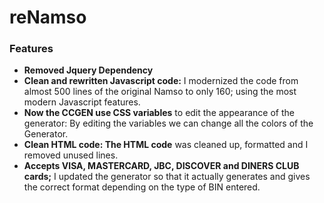 # reNamso

### Features

- **Removed Jquery Dependency**
- **Clean and rewritten Javascript code:** I modernized the code from almost 500 lines of the original Namso to only 160; using the most modern Javascript features.
- **Now the CCGEN use CSS variables** to edit the appearance of the generator: By editing the variables we can change all the colors of the Generator.
- **Clean HTML code: The HTML code** was cleaned up, formatted and I removed unused lines.
- **Accepts VISA, MASTERCARD, JBC, DISCOVER and DINERS CLUB cards;** I updated the generator so that it actually generates and gives the correct format depending on the type of BIN entered.